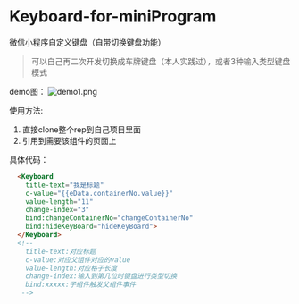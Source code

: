 # Keyboard-for-miniProgram
微信小程序自定义键盘（自带切换键盘功能）

>可以自己再二次开发切换成车牌键盘（本人实践过），或者3种输入类型键盘模式

demo图：
![demo1.png](https://github.com/Kim1am/Keyboard-for-miniProgram/tree/master/Keyboard/demo1.png)

使用方法:
1. 直接clone整个rep到自己项目里面
2. 引用到需要该组件的页面上

具体代码：
```html
  <Keyboard 
    title-text="我是标题" 
    c-value="{{eData.containerNo.value}}" 
    value-length="11" 
    change-index="3"  
    bind:changeContainerNo="changeContainerNo"    
    bind:hideKeyBoard="hideKeyBoard">
  </Keyboard>
  <!-- 
    title-text:对应标题
    c-value:对应父组件对应的value
    value-length:对应格子长度
    change-index:输入到第几位时键盘进行类型切换
    bind:xxxxx:子组件触发父组件事件
   -->
```
